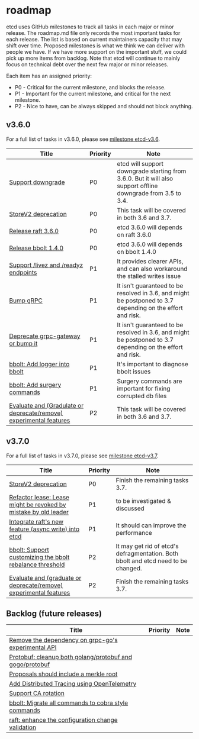 # roadmap

etcd uses GitHub milestones to track all tasks in each major or minor release. The roadmap.md file only records the
most important tasks for each release. The list is based on current maintainers capacity that may shift over time.
Proposed milestones is what we think we can deliver with people we have. If we have more support on the important
stuff, we could pick up more items from backlog. Note that etcd will continue to mainly focus on technical debt over
the next few major or minor releases.

Each item has an assigned priority:
- P0 - Critical for the current milestone, and blocks the release.
- P1 - Important for the current milestone, and critical for the next milestone.
- P2 - Nice to have, can be always skipped and should not block anything.

## v3.6.0

For a full list of tasks in v3.6.0, please see [milestone etcd-v3.6](https://github.com/etcd-io/etcd/milestone/38).

| Title                                                                                                              | Priority | Note                                                                                                         |
|--------------------------------------------------------------------------------------------------------------------|----------|--------------------------------------------------------------------------------------------------------------|
| [Support downgrade](https://github.com/etcd-io/etcd/issues/11716)                                                  | P0       | etcd will support downgrade starting from 3.6.0. But it will also support offline downgrade from 3.5 to 3.4. |
| [StoreV2 deprecation](https://github.com/etcd-io/etcd/issues/12913)                                                | P0       | This task will be covered in both 3.6 and 3.7.                                                               |
| [Release raft 3.6.0](https://github.com/etcd-io/raft/issues/89)                                                    | P0       | etcd 3.6.0 will depends on raft 3.6.0                                                                        |
| [Release bbolt 1.4.0](https://github.com/etcd-io/bbolt/issues/553)                                                 | P0       | etcd 3.6.0 will depends on bbolt 1.4.0                                                                       |
| [Support /livez and /readyz endpoints](https://github.com/etcd-io/etcd/issues/16007)                               | P1       | It provides clearer APIs, and can also workaround the stalled writes issue                                   |
| [Bump gRPC](https://github.com/etcd-io/etcd/issues/16290)                                                          | P1       | It isn't guaranteed to be resolved in 3.6, and might be postponed to 3.7 depending on the effort and risk.   |
| [Deprecate grpc-gateway or bump it](https://github.com/etcd-io/etcd/issues/14499)                                  | P1       | It isn't guaranteed to be resolved in 3.6, and might be postponed to 3.7 depending on the effort and risk.   |
| [bbolt: Add logger into bbolt](https://github.com/etcd-io/bbolt/issues/509)                                        | P1       | It's important to diagnose bbolt issues                                                                      |
| [bbolt: Add surgery commands](https://github.com/etcd-io/bbolt/issues/370)                                         | P1       | Surgery commands are important for fixing corrupted db files                                                 |
| [Evaluate and (Gradulate or deprecate/remove) experimental features](https://github.com/etcd-io/etcd/issues/16292) | P2       | This task will be covered in both 3.6 and 3.7.                                                               |

## v3.7.0

For a full list of tasks in v3.7.0, please see [milestone etcd-v3.7](https://github.com/etcd-io/etcd/milestone/39).

| Title                                                                                                             | Priority | Note                                                                              |
|-------------------------------------------------------------------------------------------------------------------|----------|-----------------------------------------------------------------------------------|
| [StoreV2 deprecation](https://github.com/etcd-io/etcd/issues/12913)                                               | P0       | Finish the remaining tasks 3.7.                                                   |
| [Refactor lease: Lease might be revoked by mistake by old leader](https://github.com/etcd-io/etcd/issues/15247)   | P1       | to be investigated & discussed                                                    |
| [Integrate raft's new feature (async write) into etcd](https://github.com/etcd-io/etcd/issues/16291)              | P1       | It should can improve the performance                                             |
| [bbolt: Support customizing the bbolt rebalance threshold](https://github.com/etcd-io/bbolt/issues/422)           | P2       | It may get rid of etcd's defragmentation. Both bbolt and etcd need to be changed. |
| [Evaluate and (graduate or deprecate/remove) experimental features](https://github.com/etcd-io/etcd/issues/16292) | P2       | Finish the remaining tasks 3.7.                                                   |

## Backlog (future releases)

| Title                                                                                                    | Priority | Note |
|----------------------------------------------------------------------------------------------------------|----------|------|
| [Remove the dependency on grpc-go's experimental API](https://github.com/etcd-io/etcd/issues/15145)      |          |      |
| [Protobuf: cleanup both golang/protobuf and gogo/protobuf](https://github.com/etcd-io/etcd/issues/14533) |          |      |
| [Proposals should include a merkle root](https://github.com/etcd-io/etcd/issues/13839)                   |          |      |
| [Add Distributed Tracing using OpenTelemetry](https://github.com/etcd-io/etcd/issues/12460)              |          |      |
| [Support CA rotation](https://github.com/etcd-io/etcd/issues/11555)                                      |          |      |
| [bbolt: Migrate all commands to cobra style commands](https://github.com/etcd-io/bbolt/issues/472)       |          |      |
| [raft: enhance the configuration change validation](https://github.com/etcd-io/raft/issues/80)           |          |      |
